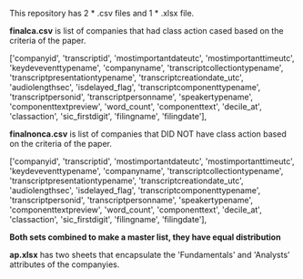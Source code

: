 This repository has 2 * .csv files and 1 * .xlsx file.

**finalca.csv** is list of companies that had class action cased based on the criteria of the paper.

  ['companyid', 'transcriptid', 'mostimportantdateutc',
       'mostimportanttimeutc', 'keydeveventtypename', 'companyname',
       'transcriptcollectiontypename', 'transcriptpresentationtypename',
       'transcriptcreationdate_utc', 'audiolengthsec', 'isdelayed_flag',
       'transcriptcomponenttypename', 'transcriptpersonid',
       'transcriptpersonname', 'speakertypename', 'componenttextpreview',
       'word_count', 'componenttext', 'decile_at', 'classaction',
       'sic_firstdigit', 'filingname', 'filingdate'],

**finalnonca.csv** is list of companies that DID NOT have class action based on the criteria of the paper.

  ['companyid', 'transcriptid', 'mostimportantdateutc',
       'mostimportanttimeutc', 'keydeveventtypename', 'companyname',
       'transcriptcollectiontypename', 'transcriptpresentationtypename',
       'transcriptcreationdate_utc', 'audiolengthsec', 'isdelayed_flag',
       'transcriptcomponenttypename', 'transcriptpersonid',
       'transcriptpersonname', 'speakertypename', 'componenttextpreview',
       'word_count', 'componenttext', 'decile_at', 'classaction',
       'sic_firstdigit', 'filingname', 'filingdate'],

**Both sets combined to make a master list, they have equal distribution**

**ap.xlsx** has two sheets that encapsulate the 'Fundamentals' and 'Analysts' attributes of the companyies.
